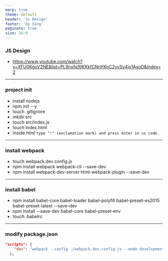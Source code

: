 ```yaml
---
marp: true
theme: default
header: 'Js Design'
footer: 'by Xing'
paginate: true
size: 16:9
---
```


<!--
_backgroundColor: white
_color: black
-->

### JS Design

- https://www.youtube.com/watch?v=XFU0KgoV2NE&list=PL9nxfq1tlKKkfCNnYKoC2yvSy4jo1AsoD&index=2

---

### project init

- install nodejs
- npm init --y
- touch .gitignore
- mkdir src
- touch src/index.js
- touch index.html
- inside html `type "!" (exclamation mark) and press enter in vs code.`

---

### install webpack

- touch webpack.dev.config.js
- npm install webpack webpack-cli --save-dev
- npm install webpack-dev-server html-webpack-plugin --save-dev

---

### install babel

- npm install babel-core babel-loader babel-polyfill babel-preset-es2015 babel-preset-latest --save-dev
- npm install --save-dev babel-core babel-preset-env
- touch .babelrc
---

### modify package.json

```json
"scripts": {
    "dev": "webpack --config ./webpack.dev.config.js --mode development"
  },
```
